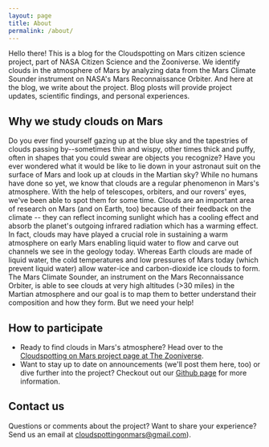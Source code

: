 ```yaml
---
layout: page
title: About
permalink: /about/
---
```


Hello there! This is a blog for the Cloudspotting on Mars citizen science project, part of NASA Citizen Science and the Zooniverse. We identify clouds in the atmosphere of Mars by analyzing data from the Mars Climate Sounder instrument on NASA's Mars Reconnaissance Orbiter. And here at the blog, we write about the project. Blog plosts will provide project updates, scientific findings, and personal experiences.

## Why we study clouds on Mars
Do you ever find yourself gazing up at the blue sky and the tapestries of clouds passing by--sometimes thin and wispy, other times thick and puffy, often in shapes that you could swear are objects you recognize? Have you ever wondered what it would be like to lie down in your astronaut suit on the surface of Mars and look up at clouds in the Martian sky? While no humans have done so yet, we know that clouds are a regular phenomenon in Mars's atmosphere. With the help of telescopes, orbiters, and our rovers' eyes, we've been able to spot them for some time. Clouds are an important area of research on Mars (and on Earth, too) because of their feedback on the climate -- they can reflect incoming sunlight which has a cooling effect and absorb the planet's outgoing infrared radiation which has a warming effect. In fact, clouds may have played a crucial role in sustaining a warm atmosphere on early Mars enabling liquid water to flow and carve out channels we see in the geology today. Whereas Earth clouds are made of liquid water, the cold temperatures and low pressures of Mars today (which prevent liquid water) allow water-ice and carbon-dioxide ice clouds to form. The Mars Climate Sounder, an instrument on the Mars Reconnaissance Orbiter, is able to see clouds at very high altitudes (>30 miles) in the Martian atmosphere and our goal is to map them to better understand their composition and how they form. But we need your help!

## How to participate
* Ready to find clouds in Mars's atmosphere? Head over to the [Cloudspotting on Mars project page at The Zooniverse](https://www.zooniverse.org/projects/marek-slipski/cloudspotting-on-mars).
* Want to stay up to date on announcements (we'll post them here, too) or dive further into the project? Checkout out our [Github page](https://github.com/Cloudspotting-on-Mars) for more information.

## Contact us
Questions or comments about the project? Want to share your experience? Send us an email at [cloudspottingonmars@gmail.com](mailto:cloudspottingonmars@gmail.com)).

